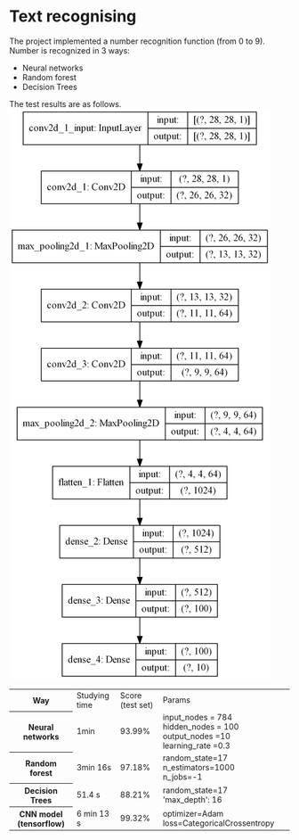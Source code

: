 # Text recognising
 
The project implemented a number recognition function (from 0 to 9).<br> Number is recognized in 3 ways:<br>

<ul>
  <li>Neural networks</li>
  <li>Random forest</li>
  <li>Decision Trees</li>
</ul>
The test results are as follows.

<table>
  <tr>
    <th>Way</th>
    <td>Studying time</td>
    <td>Score (test set)</td>
    <td>Params</td>
  </tr>
  
  <tr>
    <th>Neural networks</th>
    <td>1min</td>
    <td>93.99%</td>
    <td>input_nodes = 784 <br>hidden_nodes = 100 <br>output_nodes =10 <br>learning_rate =0.3</td>
  </tr>
  
  <tr>
    <th>Random forest</th>
    <td>3min 16s</td>
    <td>97.18%</td>
    <td>random_state=17<br>n_estimators=1000<br>n_jobs=-1</td>
  </tr>
  
  <tr>
    <th>Decision Trees</th>
    <td>51.4 s</td>
    <td>88.21%</td>
    <td>random_state=17<br>'max_depth': 16</td>
  </tr>
  
  <tr>
    <th>CNN model (tensorflow)</th>
    <td>6 min 13 s</td>
    <td>99.32%</td>
    <td>optimizer=Adam
        loss=CategoricalCrossentropy</td>
  </tr>
  <img src="https://github.com/Karim0/mnist/blob/master/img/cnn_modal.png" alt="">
</table>
